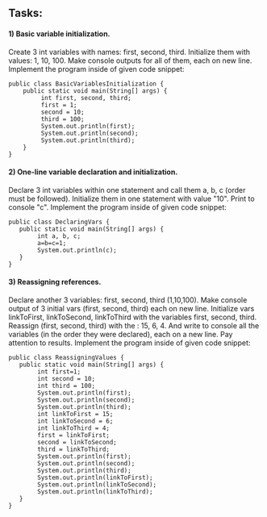 ## Tasks:

#### 1) Basic variable initialization.

Create 3 int variables with names: first, second, third. Initialize them with
values: 1, 10, 100. Make console outputs for all of them, each on new line. Implement the program inside of given code
snippet:

    public class BasicVariablesInitialization {
        public static void main(String[] args) {
             int first, second, third;
             first = 1;
             second = 10;
             third = 100;
             System.out.println(first);
             System.out.println(second);
             System.out.println(third);
        }
    }

#### 2) One-line variable declaration and initialization.

Declare 3 int variables within one statement and call them a, b, c (order must be followed). Initialize them in one
statement with value "10". Print to console "c". Implement the program inside of given code snippet:

    public class DeclaringVars {
       public static void main(String[] args) {
            int a, b, c;
            a=b=c=1;
            System.out.println(c);
       }
    }

#### 3) Reassigning references.

Declare another 3 variables: first, second, third (1,10,100). Make console output of 3
initial vars (first, second, third) each on new line. Initialize vars linkToFirst, linkToSecond, linkToThird with the
variables first, second, third. Reassign (first, second, third) with the : 15, 6, 4. And write to console all the
variables (in the order they were declared), each on a new line. Pay attention to results.
Implement the program inside of given code snippet:

    public class ReassigningValues {
       public static void main(String[] args) {
            int first=1;
            int second = 10;
            int third = 100;
            System.out.println(first);
            System.out.println(second);
            System.out.println(third);
            int linkToFirst = 15;
            int linkToSecond = 6;
            int linkToThird = 4;
            first = linkToFirst;
            second = linkToSecond;
            third = linkToThird;
            System.out.println(first);
            System.out.println(second);
            System.out.println(third);
            System.out.println(linkToFirst);
            System.out.println(linkToSecond);
            System.out.println(linkToThird);
       }
    }
